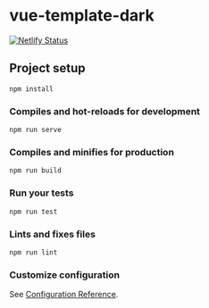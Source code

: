 # vue-template-dark

[![Netlify Status](https://api.netlify.com/api/v1/badges/5a33d164-93ab-45e3-9d32-0b6b7b9c0f92/deploy-status)](https://app.netlify.com/sites/snakey-vue-dark/deploys)

## Project setup
```
npm install
```

### Compiles and hot-reloads for development
```
npm run serve
```

### Compiles and minifies for production
```
npm run build
```

### Run your tests
```
npm run test
```

### Lints and fixes files
```
npm run lint
```

### Customize configuration
See [Configuration Reference](https://cli.vuejs.org/config/).
